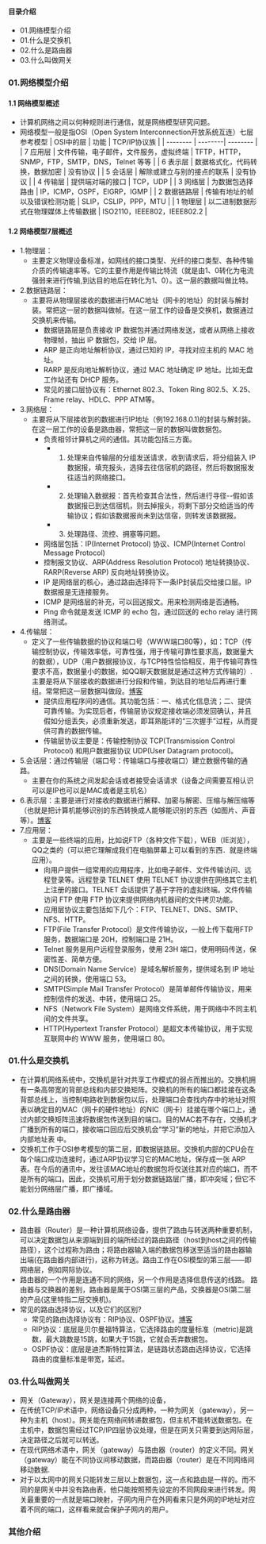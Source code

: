 #### 目录介绍
- 01.网络模型介绍
- 01.什么是交换机
- 02.什么是路由器
- 03.什么叫做网关




### 01.网络模型介绍
#### 1.1 网络模型概述
- 计算机网络之间以何种规则进行通信，就是网络模型研究问题。
- 网络模型一般是指OSI（Open System Interconnection开放系统互连）七层参考模型
    | OSI中的层 | 功能  | TCP/IP协议族  |
    | -------- | --------|  -------- | 
    | 7 应用层      	| 文件传输，电子邮件，文件服务，虚拟终端	| TFTP，HTTP，SNMP，FTP，SMTP，DNS，Telnet 等等	|
    | 6 表示层      	| 数据格式化，代码转换，数据加密      	| 没有协议										|
    | 5 会话层 		| 解除或建立与别的接点的联系      		| 没有协议										|
    | 4 传输层 		| 提供端对端的接口      				| TCP，UDP										|
    | 3 网络层 		| 为数据包选择路由      				| IP，ICMP，OSPF，EIGRP，IGMP					|
    | 2 数据链路层 	| 传输有地址的帧以及错误检测功能      	| SLIP，CSLIP，PPP，MTU							|
    | 1 物理层 		| 以二进制数据形式在物理媒体上传输数据	| ISO2110，IEEE802，IEEE802.2					|



#### 1.2 网络模型7层概述
- 1.物理层：
    - 主要定义物理设备标准，如网线的接口类型、光纤的接口类型、各种传输介质的传输速率等。它的主要作用是传输比特流（就是由1、0转化为电流强弱来进行传输,到达目的地后在转化为1、0）。这一层的数据叫做比特。     
- 2.数据链路层：
    - 主要将从物理层接收的数据进行MAC地址（网卡的地址）的封装与解封装。常把这一层的数据叫做帧。在这一层工作的设备是交换机，数据通过交换机来传输。
        - 数据链路层是负责接收 IP 数据包并通过网络发送，或者从网络上接收物理帧，抽出 IP 数据包，交给 IP 层。
        - ARP 是正向地址解析协议，通过已知的 IP，寻找对应主机的 MAC 地址。
        - RARP 是反向地址解析协议，通过 MAC 地址确定 IP 地址。比如无盘工作站还有 DHCP 服务。
        - 常见的接口层协议有：Ethernet 802.3、Token Ring 802.5、X.25、Frame relay、HDLC、PPP ATM等。
- 3.网络层：
    - 主要将从下层接收到的数据进行IP地址（例192.168.0.1)的封装与解封装。在这一层工作的设备是路由器，常把这一层的数据叫做数据包。
        - 负责相邻计算机之间的通信。其功能包括三方面。
            - 1. 处理来自传输层的分组发送请求，收到请求后，将分组装入 IP 数据报，填充报头，选择去往信宿机的路径，然后将数据报发往适当的网络接口。
            - 2. 处理输入数据报：首先检查其合法性，然后进行寻径--假如该数据报已到达信宿机，则去掉报头，将剩下部分交给适当的传输协议；假如该数据报尚未到达信宿，则转发该数据报。
            - 3. 处理路径、流控、拥塞等问题。
        - 网络层包括：IP(Internet Protocol) 协议、ICMP(Internet Control Message Protocol)
        - 控制报文协议、ARP(Address Resolution Protocol) 地址转换协议、RARP(Reverse ARP) 反向地址转换协议。
        - IP 是网络层的核心，通过路由选择将下一条IP封装后交给接口层。IP数据报是无连接服务。
        - ICMP 是网络层的补充，可以回送报文。用来检测网络是否通畅。
        - Ping 命令就是发送 ICMP 的 echo 包，通过回送的 echo relay 进行网络测试。
- 4.传输层：
    - 定义了一些传输数据的协议和端口号（WWW端口80等），如：TCP（传输控制协议，传输效率低，可靠性强，用于传输可靠性要求高，数据量大的数据），UDP（用户数据报协议，与TCP特性恰恰相反，用于传输可靠性要求不高，数据量小的数据，如QQ聊天数据就是通过这种方式传输的）.主要是将从下层接收的数据进行分段和传输，到达目的地址后再进行重组。常常把这一层数据叫做段。[博客](https://github.com/yangchong211/YCBlogs)
        - 提供应用程序间的通信。其功能包括：一、格式化信息流；二、提供可靠传输。为实现后者，传输层协议规定接收端必须发回确认，并且假如分组丢失，必须重新发送，即耳熟能详的“三次握手”过程，从而提供可靠的数据传输。
        - 传输层协议主要是：传输控制协议 TCP(Transmission Control Protocol) 和用户数据报协议 UDP(User Datagram protocol)。
- 5.会话层：通过传输层（端口号：传输端口与接收端口）建立数据传输的通路。
    - 主要在你的系统之间发起会话或者接受会话请求（设备之间需要互相认识可以是IP也可以是MAC或者是主机名）
- 6.表示层：主要是进行对接收的数据进行解释、加密与解密、压缩与解压缩等（也就是把计算机能够识别的东西转换成人能够能识别的东西（如图片、声音等）。[博客](https://github.com/yangchong211/YCBlogs)
- 7.应用层： 
    - 主要是一些终端的应用，比如说FTP（各种文件下载），WEB（IE浏览），QQ之类的（可以把它理解成我们在电脑屏幕上可以看到的东西．就是终端应用）。
        - 向用户提供一组常用的应用程序，比如电子邮件、文件传输访问、远程登录等。远程登录 TELNET 使用 TELNET 协议提供在网络其它主机上注册的接口。TELNET 会话提供了基于字符的虚拟终端。文件传输访问 FTP 使用 FTP 协议来提供网络内机器间的文件拷贝功能。
        - 应用层协议主要包括如下几个：FTP、TELNET、DNS、SMTP、NFS、HTTP。
        - FTP(File Transfer Protocol）是文件传输协议，一般上传下载用FTP服务，数据端口是 20H，控制端口是 21H。
        - Telnet 服务是用户远程登录服务，使用 23H 端口，使用明码传送，保密性差、简单方便。
        - DNS(Domain Name Service）是域名解析服务，提供域名到 IP 地址之间的转换，使用端口 53。
        - SMTP(Simple Mail Transfer Protocol）是简单邮件传输协议，用来控制信件的发送、中转，使用端口 25。
        - NFS（Network File System）是网络文件系统，用于网络中不同主机间的文件共享。
        - HTTP(Hypertext Transfer Protocol）是超文本传输协议，用于实现互联网中的 WWW 服务，使用端口 80。







### 01.什么是交换机
- 在计算机网络系统中，交换机是针对共享工作模式的弱点而推出的。交换机拥有一条高带宽的背部总线和内部交换矩阵。交换机的所有的端口都挂接在这条背部总线上，当控制电路收到数据包以后，处理端口会查找内存中的地址对照表以确定目的MAC（网卡的硬件地址）的NIC（网卡）挂接在哪个端口上，通过内部交换矩阵迅速将数据包传送到目的端口。目的MAC若不存在，交换机才广播到所有的端口，接收端口回应后交换机会“学习”新的地址，并把它添加入内部地址表 中。
- 交换机工作于OSI参考模型的第二层，即数据链路层。交换机内部的CPU会在每个端口成功连接时，通过ARP协议学习它的MAC地址，保存成一张 ARP表。在今后的通讯中，发往该MAC地址的数据包将仅送往其对应的端口，而不是所有的端口。因此，交换机可用于划分数据链路层广播，即冲突域；但它不能划分网络层广播，即广播域。


### 02.什么是路由器
- 路由器（Router）是一种计算机网络设备，提供了路由与转送两种重要机制，可以决定数据包从来源端到目的端所经过的路由路径（host到host之间的传输路径），这个过程称为路由；将路由器输入端的数据包移送至适当的路由器输出端(在路由器内部进行)，这称为转送。路由工作在OSI模型的第三层——即网络层，例如网际协议。
- 路由器的一个作用是连通不同的网络，另一个作用是选择信息传送的线路。 路由器与交换器的差别，路由器是属于OSI第三层的产品，交换器是OSI第二层的产品(这里特指二层交换机)。
- 常见的路由选择协议，以及它们的区别?
    - 常见的路由选择协议有：RIP协议、OSPF协议。[博客](https://github.com/yangchong211/YCBlogs)
    - RIP协议：底层是贝尔曼福特算法，它选择路由的度量标准（metric)是跳数，最大跳数是15跳，如果大于15跳，它就会丢弃数据包。
    - OSPF协议：底层是迪杰斯特拉算法，是链路状态路由选择协议，它选择路由的度量标准是带宽，延迟。



### 03.什么叫做网关
- 网关（Gateway），网关是连接两个网络的设备，
- 在传统TCP/IP术语中，网络设备只分成两种，一种为网关（gateway），另一种为主机（host）。网关能在网络间转递数据包，但主机不能转送数据包。在主机中，数据包需经过TCP/IP四层协议处理，但是在网关只需要到达网际层，决定路径之后就可以转送。
- 在现代网络术语中，网关（gateway）与路由器（router）的定义不同。网关（gateway）能在不同协议间移动数据，而路由器（router）是在不同网络间移动数据.
- 对于以太网中的网关只能转发三层以上数据包，这一点和路由是一样的。而不同的是网关中并没有路由表，他只能按照预先设定的不同网段来进行转发。网关最重要的一点就是端口映射，子网内用户在外网看来只是外网的IP地址对应着不同的端口，这样看来就会保护子网内的用户。


### 其他介绍





